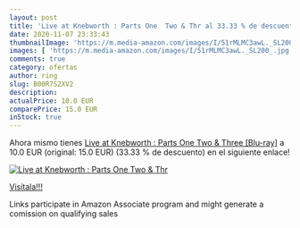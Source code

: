 ```yaml
---
layout: post
title: 'Live at Knebworth : Parts One  Two & Thr al 33.33 % de descuento'
date: 2020-11-07 23:33:43
thumbnailImage: 'https://m.media-amazon.com/images/I/51rMLMC3awL._SL200_.jpg'
images: [ 'https://m.media-amazon.com/images/I/51rMLMC3awL._SL200_.jpg' ]
comments: true
category: ofertas
author: ring
slug: B00R7S2XV2
description:
actualPrice: 10.0 EUR
comparePrice: 15.0 EUR
inStock: true
---
```


Ahora mismo tienes [Live at Knebworth : Parts One  Two & Three [Blu-ray]](https://www.amazon.fr/dp/B00R7S2XV2/?tag=tolees0d-21) a 10.0 EUR (original: 15.0 EUR) (33.33 %  de descuento) en el siguiente enlace!

[![Live at Knebworth : Parts One  Two & Thr](https://m.media-amazon.com/images/I/51rMLMC3awL._SL200_.jpg)](https://www.amazon.fr/dp/B00R7S2XV2/?tag=tolees0d-21)

[Visítala!!!](https://www.amazon.fr/dp/B00R7S2XV2/?tag=tolees0d-21)

Links participate in Amazon Associate program and might generate a comission on qualifying sales
